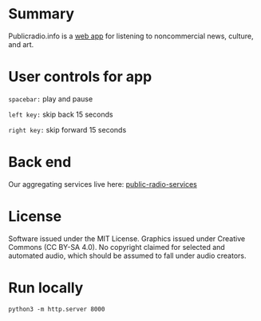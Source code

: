 # Summary
Publicradio.info is a [web app](http://www.publicradio.info) for listening to noncommercial news, culture, and art.

# User controls for app
`spacebar:` play and pause

`left key:` skip back 15 seconds

`right key:` skip forward 15 seconds

# Back end
Our aggregating services live here: [public-radio-services](https://github.com/ags2121/public-radio-services)

# License
Software issued under the MIT License. Graphics issued under Creative Commons (CC BY-SA 4.0). No copyright claimed for selected and automated audio, which should be assumed to fall under audio creators.

# Run locally
```
python3 -m http.server 8000
```
